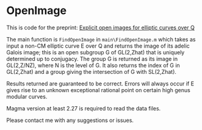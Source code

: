 # OpenImage

This is code for the preprint: [Explicit open images for elliptic curves over Q](https://arxiv.org/abs/2206.14959v1)

The main function is `FindOpenImage` in `main\FindOpenImage.m` which takes as input a non-CM elliptic curve E over Q and returns the image of its adelic Galois image; this is an open subgroup G of GL(2,Zhat) that is uniquely determined up to conjugacy.  The group G is returned as its image in GL(2,Z/NZ), where N is the level of G.   It also returns the index of G in GL(2,Zhat) and a group giving the intersection of G with SL(2,Zhat).

Results returned are guaranteed to be correct.   Errors will always occur if E gives rise to an unknown exceptional rational point on certain high genus modular curves.

Magma version at least 2.27 is required to read the data files.

Please contact me with any suggestions or issues.